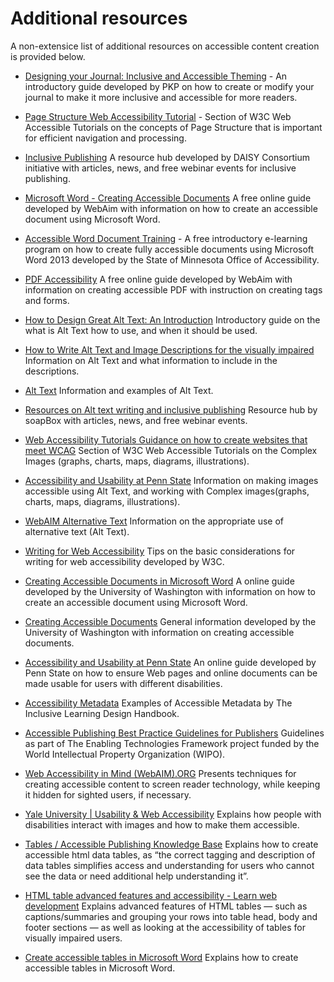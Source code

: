 # Additional resources

A non-extensice list of additional resources on accessible content creation is provided below.

- [Designing your Journal: Inclusive and Accessible Theming](https://docs.pkp.sfu.ca/designing-your-journal/en/inclusive-and-accessible-theming) - An introductory guide developed by PKP on how to create or modify your journal to make it more inclusive and accessible for more readers.

- [Page Structure Web Accessibility Tutorial](https://www.w3.org/WAI/tutorials/page-structure/) - Section of W3C Web Accessible Tutorials on the concepts of Page Structure that is important for efficient navigation and processing.

- [Inclusive Publishing](https://inclusivepublishing.org/) A resource hub developed by DAISY Consortium initiative with articles, news, and free webinar events for inclusive publishing.

- [Microsoft Word - Creating Accessible Documents](https://webaim.org/techniques/word/) A free online guide developed by WebAim with information on how to create an accessible document using Microsoft Word.

- [Accessible Word Document Training](http://mn.gov/mnit-accessibility/AccessibleDocs/Introduction/index.html) - A free introductory e-learning program on how to create fully accessible documents using Microsoft Word 2013 developed by the State of Minnesota Office of Accessibility.

- [PDF Accessibility](https://webaim.org/techniques/acrobat/) A free online guide developed by WebAim with information on creating accessible PDF with instruction on creating tags and forms.

- [How to Design Great Alt Text: An Introduction](https://www.deque.com/blog/great-alt-text-introduction/) Introductory guide on the what is Alt Text how to use, and when it should be used.

- [How to Write Alt Text and Image Descriptions for the visually impaired](https://www.perkinselearning.org/technology/blog/how-write-alt-text-and-image-descriptions-visually-impaired) Information on Alt Text and what information to include in the descriptions.

- [Alt Text](https://moz.com/learn/seo/alt-text) Information and examples of Alt Text.

- [Resources on Alt text writing and inclusive publishing](https://www.textboxdigital.com/soapbox) Resource hub by soapBox with articles, news, and free webinar events.

- [Web Accessibility Tutorials Guidance on how to create websites that meet WCAG](https://www.w3.org/WAI/tutorials/images/complex/) Section of W3C Web Accessible Tutorials on the Complex Images (graphs, charts, maps, diagrams, illustrations).

- [Accessibility and Usability at Penn State](https://accessibility.psu.edu/images/) Information on making images accessible using Alt Text, and working with Complex images(graphs, charts, maps, diagrams, illustrations).

- [WebAIM Alternative Text](https://webaim.org/techniques/alttext/) Information on the appropriate use of alternative text (Alt Text).

- [Writing for Web Accessibility](https://www.w3.org/WAI/tips/writing/) Tips on the basic considerations for writing for web accessibility developed by W3C.

- [Creating Accessible Documents in Microsoft Word](https://www.washington.edu/accessibility/documents/word/) A online guide developed by the University of Washington with information on how to create an accessible document using Microsoft Word.

- [Creating Accessible Documents](https://www.washington.edu/accessibility/documents/) General information developed by the University of Washington with information on creating accessible documents.

- [Accessibility and Usability at Penn State](https://accessibility.psu.edu/) An online guide developed by Penn State on how to ensure Web pages and online documents can be made usable for users with different disabilities.

- [Accessibility Metadata](https://handbook.floeproject.org/AccessibilityMetadata.html) Examples of Accessible Metadata by The Inclusive Learning Design Handbook.

- [Accessible Publishing Best Practice Guidelines for Publishers](https://www.accessiblebooksconsortium.org/publishing/en/accessible_best_practice_guidelines_for_publishers.html) Guidelines as part of The Enabling Technologies Framework project funded by the World Intellectual Property Organization (WIPO).

- [Web Accessibility in Mind (WebAIM).ORG](https://webaim.org/techniques/css/invisiblecontent/) Presents techniques for creating accessible content to screen reader technology, while keeping it hidden for sighted users, if necessary.

- [Yale University | Usability & Web Accessibility](https://usability.yale.edu/web-accessibility/articles/images) Explains how people with disabilities interact with images and how to make them accessible.

- [Tables / Accessible Publishing Knowledge Base](https://kb.daisy.org/publishing/docs/html/tables.html) Explains how to create accessible html data tables, as “the correct tagging and description of data tables simplifies access and understanding for users who cannot see the data or need additional help understanding it”.

- [HTML table advanced features and accessibility - Learn web development](https://developer.mozilla.org/en-US/docs/Learn/HTML/Tables/Advanced) Explains advanced features of HTML tables — such as captions/summaries and grouping your rows into table head, body and footer sections — as well as looking at the accessibility of tables for visually impaired users.

- [Create accessible tables in Microsoft Word](https://kb.iu.edu/d/aqjl) Explains how to create accessible tables in Microsoft Word.
